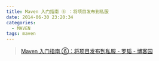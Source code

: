 ```yaml
---
title: Maven 入门指南 ⑥ ：将项目发布到私服
date: 2014-06-30 23:20:34
categories:
  - MAVEN
tags: maven
---
```


> [Maven 入门指南 ⑥：将项目发布到私服 - 罗韬 - 博客园](http://www.cnblogs.com/luotaoyeah/p/3817465.html)
